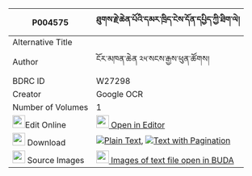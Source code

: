 |P004575|ཐུགས་རྗེ་ཆེན་པོའི་དམར་ཁྲིད་ངེས་དོན་དཔྱིད་ཀྱི་ཐིག་ལེ། 
| --- | --- 
|Alternative Title |
|Author| ངོར་མཁན་ཆེན ༢༥་སངས་རྒྱས་ཕུན་ཚོགས།
|BDRC ID | W27298
|Creator | Google OCR
|Number of Volumes| 1
|<img width="25" src="https://img.icons8.com/color/25/000000/edit-property.png">Edit Online| [<img width="25" src="https://avatars.githubusercontent.com/u/45091458?s=200&v=4"> Open in Editor](http://editor.openpecha.org/P004575)
|<img width="25" src="https://img.icons8.com/fluent/48/000000/download-2.png"/>  Download | [![](https://img.icons8.com/color/20/000000/txt.png)Plain Text](https://github.com/Openpecha/P004575/releases/download/v1/tukje_chenpo_i_martri_ngedon_c_plain_P004575.zip), [![](https://img.icons8.com/color/20/000000/txt.png)Text with Pagination](https://github.com/Openpecha/P004575/releases/download/v1/tukje_chenpo_i_martri_ngedon_c_pages_P004575.zip)
|<img width="25" src="https://img.icons8.com/plasticine/100/000000/pictures-folder.png"/>  Source Images | [<img width="25" src="https://library.bdrc.io/icons/BUDA-small.svg"> Images of text file open in BUDA](https://library.bdrc.io/show/bdr:W27298)
